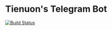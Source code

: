 # Tienuon's Telegram Bot

[![Build Status](https://github.com/ryuuinc/telegram-bot/workflows/Bot/badge.svg)](https://github.com/ryuuinc/telegram-bot/actions)
